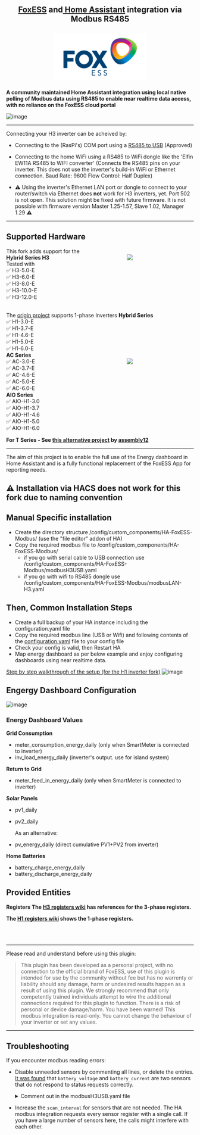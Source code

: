 <h2 align="center">
   <a href="https://www.fox-ess.com">FoxESS</a> and<a href="https://www.home-assistant.io"> Home Assistant</a> integration via Modbus RS485
   </br></br>
   <img src="https://github.com/home-assistant/brands/raw/master/custom_integrations/foxess/logo.png" >
   </br>
</h2>


**A community maintained Home Assistant integration using local native polling of Modbus data using RS485 to enable near realtime data access, with no reliance on the FoxESS cloud portal**

![image](https://user-images.githubusercontent.com/6324545/166502285-eb0ca405-05a3-4722-a698-36e3e6b0f60d.png)


---

Connecting your H3 inverter can be acheived by:  
   
* Connecting to the (RasPi's) COM port using a [RS485 to USB](https://www.reichelt.de/raspberry-pi-usb-rs485-schnittstelle-ch340c-rpi-usb-rs485-p242783.html?&nbc=1) (Approved)
* Connecting to the home WiFi using a RS485 to WiFi dongle like the 'Elfin EW11A RS485 to WIFI converter' (Connects the RS485 pins on your inverter. This does not use the inverter's build-in WiFi or Ethernet connection. Baud Rate: 9600 Flow Control: Half Duplex)

* ⚠️ Using the inverter's Ethernet LAN port or dongle to connect to your router/switch via Ethernet does **not** work for H3 inverters, yet. Port 502 is not open. This solution might be fixed with future firmware. It is not possible with firmware version Master 1.25-1.57, Slave 1.02, Manager 1.29 ⚠️
 


---


## Supported Hardware
This fork adds support for the <br><img align="right" width=180 src="https://user-images.githubusercontent.com/13150440/200159634-6bfa1123-b9eb-4f78-b89a-3da9743b2b6f.PNG">
**Hybrid Series H3**<br>
Tested with<br>
✅ H3-5.0-E <br>
✅ H3-6.0-E <br>
✅ H3-8.0-E <br>
✅ H3-10.0-E <br>
✅ H3-12.0-E <br>
<br>

The [origin project](https://github.com/StealthChesnut/HA-FoxESS-Modbus) supports 1-phase Inverters
**Hybrid Series** <br> 
✅ H1-3.0-E <br>
✅ H1-3.7-E <br>
✅ H1-4.6-E <br>
✅ H1-5.0-E <br>
✅ H1-6.0-E <br>
**AC Series** <br><img align="right" width=180 src="https://user-images.githubusercontent.com/6324545/166170598-7077d481-4d65-49b5-9816-1873c97dd853.png" >
✅ AC-3.0-E <br>
✅ AC-3.7-E <br>
✅ AC-4.6-E <br>
✅ AC-5.0-E <br>
✅ AC-6.0-E <br>
**AIO Series** <br>
✅ AIO-H1-3.0 <br>
✅ AIO-H1-3.7 <br>
✅ AIO-H1-4.6 <br>
✅ AIO-H1-5.0 <br>
✅ AIO-H1-6.0 <br>

**For T Series - See [this alternative project](https://github.com/assembly12/Foxess-T-series-ESPHome-Home-Assistant) by [assembly12](https://github.com/assembly12)** <br>

---

<p>The aim of this project is to enable the full use of the Energy dashboard in Home Assistant and is a fully functional replacement of the FoxESS App for reporting needs.</p>

## ⚠️ Installation via HACS does not work for this fork due to naming convention

## Manual Specific installation
* Create the directory structure /config/custom_components/HA-FoxESS-Modbus/ (use the "file editor" addon of HA)
* Copy the required modbus file to /config/custom_components/HA-FoxESS-Modbus/
  * if you go with serial cable to USB connection use /config/custom_components/HA-FoxESS-Modbus/modbusH3USB.yaml
  * if you go with wifi to RS485 dongle use /config/custom_components/HA-FoxESS-Modbus/modbusLAN-H3.yaml

## Then, Common Installation Steps

* Create a full backup of your HA instance including the configuration.yaml file
* Copy the required modbus line (USB or Wifi) and following contents of the [configuration.yaml](https://github.com/rsaemann/HA-FoxESS-H3-Modbus/blob/main/custom_components/HA-FoxESS-Modbus/configuration.yaml) file to your config file
* Check your config is valid, then Restart HA
* Map energy dashboard as per below example and enjoy configuring dashboards using near realtime data.


[Step by step walkthrough of the setup (for the H1 inverter fork)](https://youtu.be/uMPr0V6lTHg)
![image](https://user-images.githubusercontent.com/6324545/166504169-81fd77e8-df5b-40f0-9c1f-9735e59b2723.png)

## Engergy Dashboard Configuration

![image](https://user-images.githubusercontent.com/6324545/166470207-44236718-3f6c-4995-99fe-0a214eda49e6.png)
 

### Energy Dashboard Values

**Grid Consumption**
- meter_consumption_energy_daily  (only when SmartMeter is connected to inverter)
- inv_load_energy_daily  (inverter's output. use for island system)

**Return to Grid**
- meter_feed_in_energy_daily (only when SmartMeter is connected to inverter)

**Solar Panels**

- pv1_daily
- pv2_daily

  As an alternative:
- pv_energy_daily (direct cumulative PV1+PV2 from inverter)

**Home Batteries**

- battery_charge_energy_daily
- battery_discharge_energy_daily

## Provided Entities

**Registers**
**The [H3 registers wiki](https://github.com/rsaemann/HA-FoxESS-H3-Modbus/wiki/H3-Modbus-Registers) has references for the 3-phase registers.**

**The [H1 registers wiki](https://github.com/StealthChesnut/HA-FoxESS-Modbus/wiki/Data-Register-Reference---H1-AC1) shows the 1-phase registers.**


<br>
<br>

---

Please read and understand before using this plugin:

> This plugin has been developed as a personal project, with no connection to the official brand of FoxESS, use of this plugin is intended for use by the community without fee but has no warrenty or liability should any damage, harm or undesired results happen as a result of using this plugin. We strongly recommend that only competently trained individuals attempt to wire the additional connections required for this plugin to function. There is a risk of personal or device damage/harm.
You have been warned!
> This modbus integration is read-only. You cannot change the behaviour of your inverter or set any values.
---
## Troubleshooting

If you encounter modbus reading errors:
- Disable unneeded sensors by commenting all lines, or delete the entries. [It was found](https://github.com/StealthChesnut/HA-FoxESS-Modbus/issues/62) that ``battery_voltage`` and ``battery_current`` are two sensors that do not respond to status requests correctly.
  <details><summary>Comment out in the modbusH3USB.yaml file</summary>
   <p>
      
  ```
  #  - name: "Battery Voltage"
  #    unique_id: foxess_inv1_battery_voltage
  #    scan_interval: 30
  #    address: 31034
  #    state_class: measurement
  #    unit_of_measurement: "V"
  #    data_type: int16
  #    scale: 0.1
  #    precision: 1
  #    device_class: voltage
  #    input_type: holding
  #  - name: "Battery Current"
  #    unique_id: foxess_inv1_battery_current
  #    scan_interval: 30
  #    address: 31035
  #    state_class: measurement
  #    unit_of_measurement: "A"
  #    data_type: int16
  #    scale: 0.1
  #    precision: 1
  #    input_type: holding      
  #    device_class: current
  ```
      
   </p>
</details>

- Increase the ``scan_interval`` for sensors that are not needed. The HA modbus integration requests every sensor register with a single call. If you have a large number of sensors here, the calls might interfere with each other.
